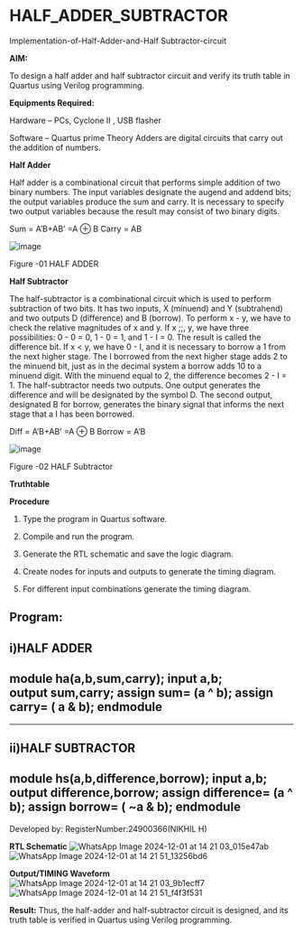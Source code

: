 # HALF_ADDER_SUBTRACTOR

Implementation-of-Half-Adder-and-Half Subtractor-circuit

**AIM:**

To design a half adder and half subtractor circuit and verify its truth table in Quartus using Verilog programming.

**Equipments Required:**

Hardware – PCs, Cyclone II , USB flasher 

Software – Quartus prime Theory Adders are digital circuits that carry out the addition of numbers.

**Half Adder**

Half adder is a combinational circuit that performs simple addition of two binary numbers. The input variables designate the augend and addend bits; the output variables produce the sum and carry. It is necessary to specify two output variables because the result may consist of two binary digits.

Sum = A’B+AB’ =A ⊕ B Carry = AB

![image](https://github.com/naavaneetha/HALF_ADDER_SUBTRACTOR/assets/154305477/bd4a0b2c-cdbc-4184-ab08-81578f121e1f)

Figure -01 HALF ADDER

**Half Subtractor**

The half-subtractor is a combinational circuit which is used to perform subtraction of two bits. It has two inputs, X (minuend) and Y (subtrahend) and two outputs D (difference) and B (borrow). To perform x - y, we have to check the relative magnitudes of x and y. If x ;;, y, we have three possibilities: 0 - 0 = 0, 1 - 0 = 1, and 1 - I = 0. The result is called the difference bit. If x < y, we have 0 - I, and it is necessary to borrow a 1 from the next higher stage. The I borrowed from the next higher stage adds 2 to the minuend bit, just as in the decimal system a borrow adds 10 to a minuend digit. With the minuend equal to 2, the difference becomes 2 - I = 1. The half-subtractor needs two outputs. One output generates the difference and will be designated by the symbol D. The second output, designated B for borrow, generates the binary signal that informs the next stage that a I has been borrowed. 

Diff = A’B+AB’ =A ⊕ B
Borrow = A’B

 ![image](https://github.com/naavaneetha/HALF_ADDER_SUBTRACTOR/assets/154305477/d76b099c-513f-4e7c-843a-e2fd028a531a)

Figure -02 HALF Subtractor

**Truthtable**

**Procedure**

1.	Type the program in Quartus software.

2.	Compile and run the program.

3.	Generate the RTL schematic and save the logic diagram.

4.	Create nodes for inputs and outputs to generate the timing diagram.

5.	For different input combinations generate the timing diagram.


**Program:**
---
i)HALF ADDER  
---
module ha(a,b,sum,carry); 
input a,b;  
output sum,carry; 
assign sum= (a ^ b); 
assign carry= ( a & b); 
endmodule 
---
---
ii)HALF SUBTRACTOR 
---
module hs(a,b,difference,borrow); 
input a,b; 
output difference,borrow; 
assign difference= (a ^ b); 
assign borrow= ( ~a & b); 
endmodule 
---

Developed by: RegisterNumber:24900366(NIKHIL H)

**RTL Schematic**
![WhatsApp Image 2024-12-01 at 14 21 03_015e47ab](https://github.com/user-attachments/assets/cb8cdaa0-6dfc-446d-a559-cf42a5226377)
![WhatsApp Image 2024-12-01 at 14 21 51_13256bd6](https://github.com/user-attachments/assets/0dfd1fe7-c11a-4967-b227-962e00a23b4e)


**Output/TIMING Waveform**
![WhatsApp Image 2024-12-01 at 14 21 03_9b1ecff7](https://github.com/user-attachments/assets/f3484fb6-7907-4a0d-9e35-2ee236efb507)
![WhatsApp Image 2024-12-01 at 14 21 51_f4f3f531](https://github.com/user-attachments/assets/b756b47c-2d9b-4989-bb17-6c2fe0a8e98c)

**Result:**
   Thus, the half-adder and half-subtractor circuit is designed, and its truth table is verified in Quartus
using Verilog programming.
